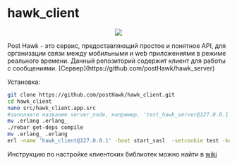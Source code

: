 # hawk_client
<p align="center">
<img src="http://res.cloudinary.com/post-hawk/image/upload/v1461237300/%D0%BF%D1%80%D0%BE%D1%86%D0%B5%D1%81%D1%81_%D0%BE%D0%B1%D0%BC%D0%B5%D0%BD%D0%B0_nmytju.png"/>
</p>
Post Hawk - это сервис, предоставляющий простое и понятное API, для организации связи между мобильными и web приложениями в режиме реального времени.
Данный репозиторий содержит клиент для работы с сообщениями. [Сервер](https://github.com/postHawk/hawk_server)

Установка: 
```bash
git clone https://github.com/postHawk/hawk_client.git
cd hawk_client
nano src/hawk_client.app.src
#заполните название server_node, например, 'test_hawk_server@127.0.0.1' и сохраните файл
mv .erlang .erlang_
./rebar get-deps compile
mv .erlang_ .erlang
erl -name 'hawk_client@127.0.0.1' -boot start_sasl  -setcookie test -kernel inet_dist_listen_min 9000  inet_dist_listen_max 9005
```

Инструкцию по настройке клиентских библиотек можно найти в [wiki](https://github.com/postHawk/hawk_api/wiki)
